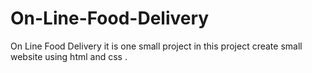 # On-Line-Food-Delivery
On Line Food Delivery  it is one small project in this project  create small website using html and css .
